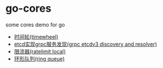 # go-cores
some cores demo for go

- [时间轮(timewheel)](./timewheel)
- [etcd实现grpc服务发现(grpc etcdv3 discovery and resolver)](./grpc2etcd)
- [限流器(ratelimit local)](./ratelimit)
- [环形队列(ring queue)](./rqueue)



